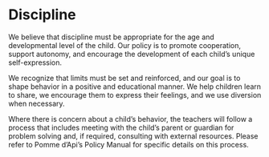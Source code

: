 ﻿# Discipline

We believe that discipline must be appropriate for the age and developmental level of the child.
Our policy is to promote cooperation, support autonomy, and encourage the development of
each child’s unique self-expression.

We recognize that limits must be set and reinforced, and our goal is to shape behavior in a
positive and educational manner. We help children learn to share, we encourage them to
express their feelings, and we use diversion when necessary.

Where there is concern about a child’s behavior, the teachers will follow a process that includes
meeting with the child’s parent or guardian for problem solving and, if required, consulting with
external resources. Please refer to Pomme d’Api’s Policy Manual for specific details on this
process.